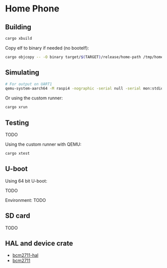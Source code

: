 # Home Phone

## Building

```rust
cargo xbuild
```

Copy elf to binary if needed (no bootelf):

```bash
cargo objcopy -- -O binary target/$(TARGET)/release/home-path /tmp/home-phone.bin
```

## Simulating

```bash
# For output on UART1
qemu-system-aarch64 -M raspi4 -nographic -serial null -serial mon:stdio -kernel /path/to/binORelf
```

Or using the custom runner:

```bash
cargo xrun
```

## Testing

TODO

Using the custom runner with QEMU:

```bash
cargo xtest
```

## U-boot

Using 64 bit U-boot:

TODO


Environment:
TODO

## SD card

TODO

## HAL and device crate

- [bcm2711-hal](https://github.com/jonlamb-gh/rpi4-rust-workspace/tree/master/bcm2711-hal)
- [bcm2711](https://github.com/jonlamb-gh/rpi4-rust-workspace/tree/master/bcm2711)
